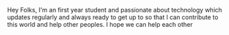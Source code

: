 Hey Folks,
I'm an first year student and passionate about technology which updates regularly and always ready to get up to so that I can contribute to this world and help other peoples. 
I hope we can help each other